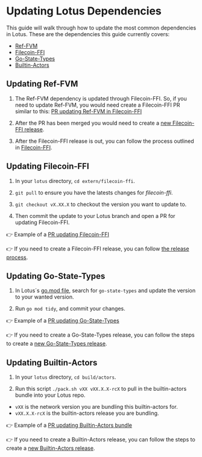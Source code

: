 # Updating Lotus Dependencies

This guide will walk through how to update the most common dependencies in Lotus. These are the dependencies this guide currently covers:

- [Ref-FVM](#updating-ref-fvm)
- [Filecoin-FFI](#updating-filecoin-ffi)
- [Go-State-Types](#updating-go-state-types)
- [Builtin-Actors](#updating-builtin-actors)

## Updating Ref-FVM

1. The Ref-FVM dependency is updated through Filecoin-FFI. So, if you need to update Ref-FVM, you would need create a Filecoin-FFI PR similar to this: [PR updating Ref-FVM in Filecoin-FFI](https://github.com/filecoin-project/filecoin-ffi/pull/447)

2. After the PR has been merged you would need to create a [new Filecoin-FFI release](https://github.com/filecoin-project/filecoin-ffi?tab=readme-ov-file#release-process).

3. After the Filecoin-FFI release is out, you can follow the process outlined in [Filecoin-FFI](#updating-filecoin-ffi).

## Updating Filecoin-FFI

1. In your `lotus` directory, `cd extern/filecoin-ffi`.

2. `git pull` to ensure you have the latests changes for *filecoin-ffi*.

3. `git checkout vX.XX.X` to checkout the version you want to update to.

4. Then commit the update to your Lotus branch and open a PR for updating Filecoin-FFI.

👉 Example of a [PR updating Filecoin-FFI](https://github.com/filecoin-project/lotus/pull/11431)

👉 If you need to create a Filecoin-FFI release, you can follow [the release process](https://github.com/filecoin-project/filecoin-ffi?tab=readme-ov-file#release-process).

## Updating Go-State-Types

1. In Lotus´s [go.mod file](https://github.com/filecoin-project/lotus/blob/master/go.mod), search for `go-state-types` and update the version to your wanted version.

2. Run `go mod tidy`, and commit your changes.

👉 Example of a [PR updating Go-State-Types](https://github.com/filecoin-project/lotus/pull/11732)

👉 If you need to create a Go-State-Types release, you can follow the steps to create a [new Go-State-Types release](https://github.com/filecoin-project/go-state-types?tab=readme-ov-file#release-process).

## Updating Builtin-Actors

1. In your `lotus` directory, `cd build/actors`.

2. Run this script `./pack.sh vXX vXX.X.X-rcX` to pull in the builtin-actors bundle into your Lotus repo. 

- `vXX` is the network version you are bundling this builtin-actors for.
- `vXX.X.X-rcX` is the builtin-actors release you are bundling.

👉 Example of a [PR updating Builtin-Actors bundle](https://github.com/filecoin-project/lotus/pull/11682/)

👉 If you need to create a Builtin-Actors release, you can follow the steps to create a [new Builtin-Actors release](https://github.com/filecoin-project/builtin-actors/?tab=readme-ov-file#releasing).